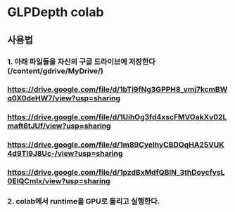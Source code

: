 # GLPDepth colab

## 사용법
### 1. 아래 파일들을 자신의 구글 드라이브에 저장한다 (/content/gdrive/MyDrive/)
### https://drive.google.com/file/d/1bTi9fNg3GPPH8_vmj7kcmBWq0X0deHW7/view?usp=sharing
### https://drive.google.com/file/d/1UihOg3fd4xscFMVOakXv02Lmaft6tJUf/view?usp=sharing
### https://drive.google.com/file/d/1m89CyeIhyCBDOqHA25VUK4d9TI9J8Uc-/view?usp=sharing
### https://drive.google.com/file/d/1pzdBxMdfQBlN_3thDoycfysL0ElQCmIx/view?usp=sharing
### 2. colab에서 runtime을 GPU로 돌리고 실행한다.
